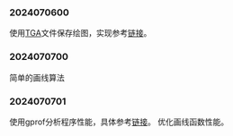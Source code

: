 ### 2024070600
使用[TGA](https://en.wikipedia.org/wiki/Truevision_TGA)文件保存绘图，实现参考[链接](http://www.paulbourke.net/dataformats/tga/)。

### 2024070700
简单的画线算法

### 2024070701
使用gprof分析程序性能，具体参考[链接](https://lazybing.github.io/blog/2019/04/13/profiler-gprof/)。
优化画线函数性能。